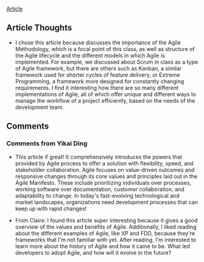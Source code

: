 [Article](https://lucidspark.com/blog/what-is-agile-methodology)

## Article Thoughts
- I chose this article because discusses the importance of the Agile Methodology, which is a focal point of
  this class, as well as structure of the Agile lifecycle and the different models in which Agile is implemented.
  For example, we discussed about Scrum in class as a type of Agile framework, but there are others such as Kanban, a similar framework used for shorter cycles of feature delivery, or Extreme Programming, a framework more designed for constantly changing requirements. I find it interesting how there are so many different implementations of Agile, all of which offer unique and different ways to manage the workflow of a project efficiently, based on the needs of the development team.

## Comments

### Comments from Yikai Ding

- This article if great! It comprehensively introduces the powers that provided by Agile process to offer a solution with flexibility, speed, and stakeholder collaboration. Agile focuses on value-driven outcomes and responsive changes through its core values and principles laid out in the Agile Manifesto. These include prioritizing individuals over processes, working software over documentation, customer collaboration, and adaptability to change. In today's fast-evolving technological and market landscapes, organizations need development processes that can keep up with rapid changes!

* From Claire: I found this article super interesting because it gives a good overview of the values and benefits of Agile. Additionally, I liked reading about the different examples of Agile, like XP and FDD, because they're frameworks that I'm not familiar with yet. After reading, I'm interested to learn more about the history of Agile and how it came to be. What led developers to adopt Agile, and how will it evolve in the future?
